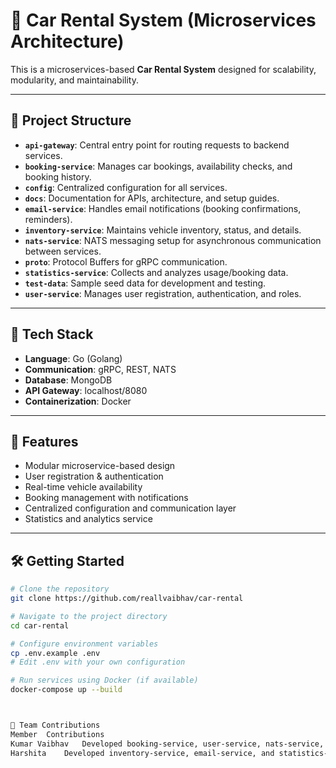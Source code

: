 # 🚗 Car Rental System (Microservices Architecture)

This is a microservices-based **Car Rental System** designed for scalability, modularity, and maintainability.

---

## 📁 Project Structure

- **`api-gateway`**: Central entry point for routing requests to backend services.
- **`booking-service`**: Manages car bookings, availability checks, and booking history.
- **`config`**: Centralized configuration for all services.
- **`docs`**: Documentation for APIs, architecture, and setup guides.
- **`email-service`**: Handles email notifications (booking confirmations, reminders).
- **`inventory-service`**: Maintains vehicle inventory, status, and details.
- **`nats-service`**: NATS messaging setup for asynchronous communication between services.
- **`proto`**: Protocol Buffers for gRPC communication.
- **`statistics-service`**: Collects and analyzes usage/booking data.
- **`test-data`**: Sample seed data for development and testing.
- **`user-service`**: Manages user registration, authentication, and roles.

---

## 🚀 Tech Stack

- **Language**: Go (Golang)
- **Communication**: gRPC, REST, NATS
- **Database**: MongoDB
- **API Gateway**: localhost/8080
- **Containerization**: Docker

---

## 🧩 Features

- Modular microservice-based design
- User registration & authentication
- Real-time vehicle availability
- Booking management with notifications
- Centralized configuration and communication layer
- Statistics and analytics service

---

## 🛠️ Getting Started

```bash
# Clone the repository
git clone https://github.com/reallvaibhav/car-rental

# Navigate to the project directory
cd car-rental

# Configure environment variables
cp .env.example .env
# Edit .env with your own configuration

# Run services using Docker (if available)
docker-compose up --build



👥 Team Contributions
Member	Contributions
Kumar Vaibhav	Developed booking-service, user-service, nats-service, and test-data. Integrated gRPC with NATS. Set up Docker and CI/CD. Co-developed api-gateway.
Harshita	Developed inventory-service, email-service, and statistics-service. Handled documentation in docs, and contributed to .env and config. Co-developed api-gateway.


